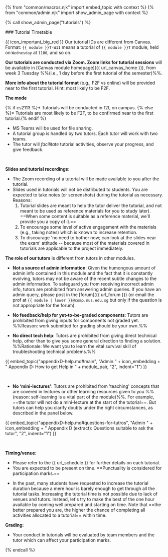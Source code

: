 {% from "common/macros.njk" import embed_topic with context %}
{% from "common/admin.njk" import show_admin_page with context %}

{% call show_admin_page("tutorials") %}
<div id="main">

<panel type="seamless" expanded >
<span slot="header" class="card-title"><markdown>### Tutorial Timetable</markdown></span>
<div id="tutorialTimetable">

<box>

{{ icon_important_big_red }} Our tutorial IDs are different from Canvas. Format: `{{ module }}T-W11` means a tutorial of `{{ module }}T` module, held on `Wednesday` at `1100`, and so on.

</box>

<box type="info" tags="m--cs2103" header="Zoom Links & Venue" id="venue-and-links">

**Our tutorials are conducted via Zoom. Zoom links for tutorial sessions** will be available in [Canvas module homepage]({{ url_canvas_home }}), from week 3 Tuesday %%(i.e., 1 day before the first tutorial of the semester)%%.

<!--**We have set aside a physical venue (COM1-B103), in case you would like to join the Zoom tutorial from there** e.g., your prefer to sit together with your team members, or you can't find a place in SoC conducive to joining a Zoom tutorial. So, you can join our tutorials from COM1-B103 or any other place of your choice.<br>
 For now, the tutor will conduct the tutorial remotely as the physical venue is shared by two parallel tutorials. Meanwhile, we are exploring other alternatives.-->

**More info about the tutorial format** (e.g., F2F vs online) will be provided near to the first tutorial. Hint: most likely to be F2F.

</box>

<include src="../_module-{{ module }}/timetables-fragment.md#tutorials-s{{ S }}" optional />

</div>
</panel>

<panel type="seamless" header="### Tutorial Structure" expanded >
<div id="tutorialStructure">

**The mode**

{% if cs2113 %}* Tutorials will be conducted in f2f, on campus.
{% else %}* Tutorials are most likely to be F2F, to be confirmed near to the first tutorial.{% endif %}
* MS Teams will be used for file sharing.
* A tutorial group is handled by two tutors. Each tutor will work with two teams.
* The tutor will _facilitate_ tutorial activities, observe your progress, and give feedback.

<!--
* Please ==bring your laptop to tutorials.== You'll need it for tutorial tasks.

{{ embed_topic("appendixC-faq.md#admin-faq-noLaptop", "Admin " + icon_embedding + " Appendix C(FAQ): What if I don't carry around a laptop?", "4", indent=2) }}
-->

<br/>
<div tags="m--cs2103">

**Slides and tutorial recordings**:
* The Zoom recording of a tutorial will be made available to you after the tutorial.
* <span class="text-danger">Slides used in tutorials will not be distributed to students.</span> You are expected to take notes (or screenshots) during the tutorial as necessary. Reasons:
  1. Tutorial slides are meant to help the tutor deliver the tutorial, and not meant to be used as reference materials for you to study later). ==When some content is suitable as a reference material, we'll provide you a copy of it.==
  1. To encourage some level of active engagement with the materials (e.g., taking notes) which is known to increase retention.
  1. To discourage 'no need to bother now; can look at the slides near the exam' attitude -- because most of the materials covered in tutorials are applicable to the project immediately.
</div>


**The role of our tutors** is different from tutors in other modules.

* **Not a source of admin information**: Given the humongous amount of admin info contained in this module and the fact that it is constantly evolving, tutors may not be aware of the recent subtle changes to the admin information. To safeguard you from receiving incorrect admin info, tutors are prohibited from answering admin queries. If you have an admin query, please post in the [forum]({{ url_forum }}) (or email the prof at `{{ module | lower }}@comp.nus.edu.sg` but only if the question is not appropriate for the forum).

* **No feedback/help for yet-to-be-graded components**: Tutors are prohibited from giving inputs for components not graded yet. %%Reason: work submitted for grading should be your own.%%

* **No direct tech help**: Tutors are prohibited from giving direct technical help, other than to give you some general direction to finding a solution. %%Rationale: We want you to learn the vital survival skill of troubleshooting technical problems.%%

{{ embed_topic("appendixD-help.md#main", "Admin " + icon_embedding + " Appendix D: How to get Help in " + module_pair, "2", indent="1") }}

<br/>

* **No ‘mini-lectures’**: Tutors are prohibited from 'teaching' concepts that are covered in lectures or other learning resources given to you %%(reason: self-learning is a vital part of the module)%%. For example, ==the tutor will not do a mini-lecture at the start of the tutorial==. But tutors can help you clarify doubts under the right circumstances, as described in the panel below.

{{ embed_topic("appendixD-help.md#questions-for-tutros", "Admin " + icon_embedding + " Appendix D (extract): Questions suitable to ask the tutor", "2", indent="1") }}

<br/>

**Timing/venue:**

* Please refer to the {{ url_schedule }} for further details on each tutorial.
* You are expected to be present on time. ==Punctuality is considered for participation marks.==

<!--
* You may leave the class 15 minutes before the hour if you have another class right after. There is no need to wait till the tutor dismisses you. However, inform the tutor (as a courtesy) before leaving if you leave before the class is dismissed.
* ==Vacate the table 5 minutes before the hour== so that the next group can start on time.
-->

* In the past, many students have requested to increase the tutorial duration because a mere hour is barely enough to get through all the tutorial tasks. Increasing the tutorial time is not possible due to lack of venues and tutors. Instead, let's try to make the best of the one hour available by coming well prepared and starting on time. Note that ==the better prepared you are, the higher the chance of completing all activities allocated to a tutorial== within time.

**Grading:**

* Your conduct in tutorials will be evaluated by team members and the tutor which can affect your participation marks.

</div>
</panel>
</div>

{% endcall %}
